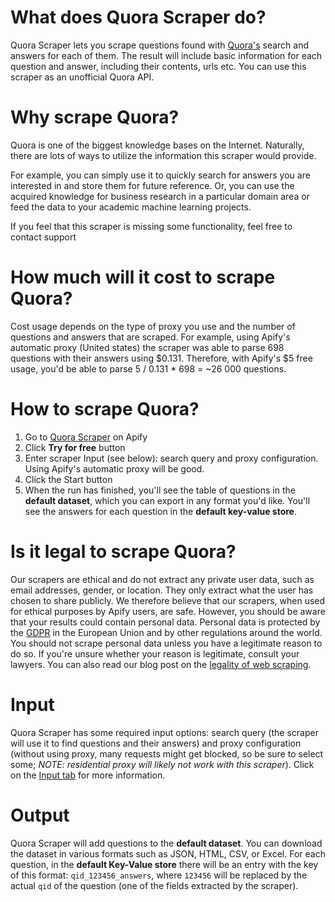 # What does Quora Scraper do?

Quora Scraper lets you scrape questions found with [Quora's](https://www.quora.com/) search and answers for each of them. The result will include basic information for each question and answer, including their contents, urls etc. You can use this scraper as an unofficial Quora API.

# Why scrape Quora?

Quora is one of the biggest knowledge bases on the Internet. Naturally, there are lots of ways to utilize the information this scraper would provide.

For example, you can simply use it to quickly search for answers you are interested in and store them for future reference. Or, you can use the acquired knowledge for business research in a particular domain area or feed the data to your academic machine learning projects.

If you feel that this scraper is missing some functionality, feel free to contact support

# How much will it cost to scrape Quora?

Cost usage depends on the type of proxy you use and the number of questions and answers that are scraped. For example, using Apify's automatic proxy (United states) the scraper was able to parse 698 questions with their answers using $0.131. Therefore, with Apify's $5 free usage, you'd be able to parse 5 / 0.131 * 698 = ~26 000 questions.

# How to scrape Quora?

1. Go to [Quora Scraper](https://apify.com/svpetrenko/quora-scraper) on Apify
2. Click **Try for free** button
3. Enter scraper Input (see below): search query and proxy configuration. Using Apify's automatic proxy will be good.
4. Click the Start button
5. When the run has finished, you'll see the table of questions in the **default dataset**, which you can export in any format you'd like. You'll see the answers for each question in the **default key-value store**.

# Is it legal to scrape Quora?

Our scrapers are ethical and do not extract any private user data, such as email addresses, gender, or location. They only extract what the user has chosen to share publicly. We therefore believe that our scrapers, when used for ethical purposes by Apify users, are safe. However, you should be aware that your results could contain personal data. Personal data is protected by the [GDPR](https://en.wikipedia.org/wiki/General_Data_Protection_Regulation) in the European Union and by other regulations around the world. You should not scrape personal data unless you have a legitimate reason to do so. If you're unsure whether your reason is legitimate, consult your lawyers. You can also read our blog post on the [legality of web scraping](https://blog.apify.com/is-web-scraping-legal/).

# Input

Quora Scraper has some required input options: search query (the scraper will use it to find questions and their answers) and proxy configuration (without using proxy, many requests might get blocked, so be sure to select some; *NOTE: residential proxy will likely not work with this scraper*). Click on the [Input tab](https://apify.com/svpetrenko/quora-scraper/input-schema) for more information.

# Output

Quora Scraper will add questions to the **default dataset**. You can download the dataset in various formats such as JSON, HTML, CSV, or Excel. For each question, in the **default Key-Value store** there will be an entry with the key of this format: `qid_123456_answers`, where `123456` will be replaced by the actual `qid` of the question (one of the fields extracted by the scraper).
